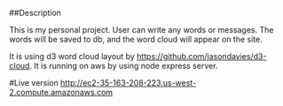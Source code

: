 ##Description
 
This is my personal project. 
User can write any words or messages.
The words will be saved to db, and the word cloud will appear on the site.

It is using d3 word cloud layout by https://github.com/jasondavies/d3-cloud.
It is running on aws by using node express server. 

#Live version
http://ec2-35-163-208-223.us-west-2.compute.amazonaws.com


